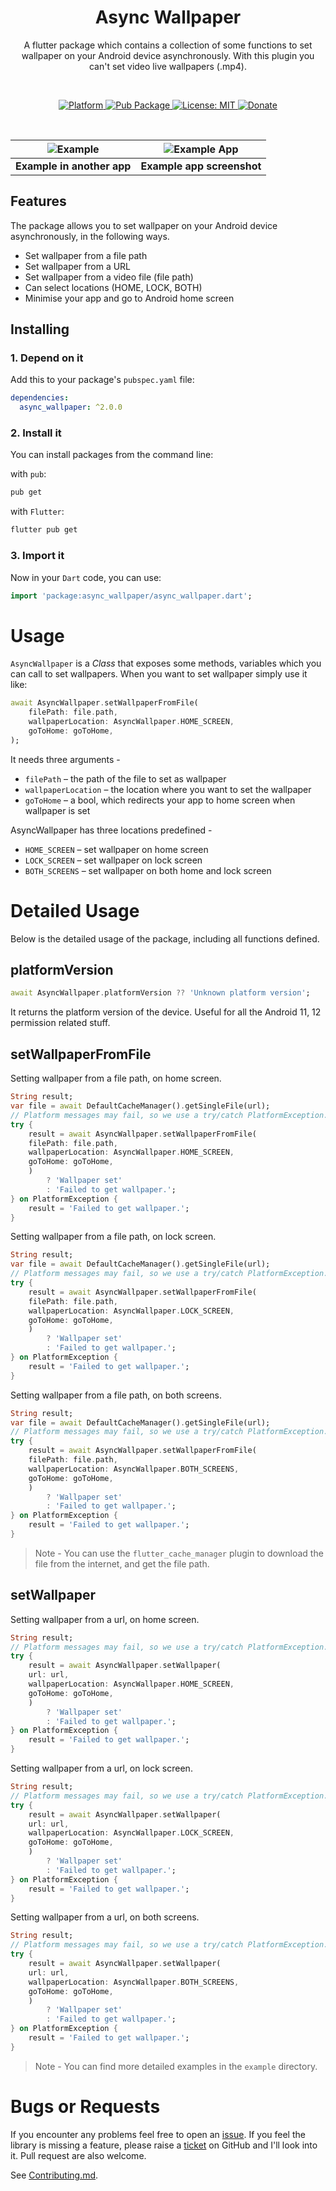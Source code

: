 <!-- 
This README describes the package. If you publish this package to pub.dev,
this README's contents appear on the landing page for your package.

For information about how to write a good package README, see the guide for
[writing package pages](https://dart.dev/guides/libraries/writing-package-pages). 

For general information about developing packages, see the Dart guide for
[creating packages](https://dart.dev/guides/libraries/create-library-packages)
and the Flutter guide for
[developing packages and plugins](https://flutter.dev/developing-packages). 
-->

<h1 align="center">Async Wallpaper</h1>

<p align="center">A flutter package which contains a collection of some functions to set wallpaper on your Android device asynchronously. With this plugin you can't set video live wallpapers (.mp4).</p><br>

<p align="center">
  <a href="https://flutter.dev">
    <img src="https://img.shields.io/badge/Platform-Flutter-02569B?logo=flutter"
      alt="Platform" />
  </a>
  <a href="https://pub.dartlang.org/packages/async_wallpaper">
    <img src="https://img.shields.io/pub/v/async_wallpaper.svg"
      alt="Pub Package" />
  </a>
  <a href="https://opensource.org/licenses/MIT">
    <img src="https://img.shields.io/github/license/aagarwal1012/animated-text-kit?color=red"
      alt="License: MIT" />
  </a>
  <a href="https://www.paypal.me/codenameakshay">
    <img src="https://img.shields.io/badge/Donate-PayPal-00457C?logo=paypal"
      alt="Donate" />
  </a>
</p><br>

| ![Example](https://raw.githubusercontent.com/codenameakshay/async_wallpaper/main/screenshots/demo.gif)  | ![Example App](https://raw.githubusercontent.com/codenameakshay/async_wallpaper/main/screenshots/image.jpg)  |
|---|---|
|  **Example in another app** |  **Example app screenshot** |

## Features

The package allows you to set wallpaper on your Android device asynchronously, in the following ways.

- Set wallpaper from a file path
- Set wallpaper from a URL
- Set wallpaper from a video file (file path)
- Can select locations (HOME, LOCK, BOTH)
- Minimise your app and go to Android home screen

## Installing

### 1. Depend on it

Add this to your package's `pubspec.yaml` file:

```yaml
dependencies:
  async_wallpaper: ^2.0.0
```

### 2. Install it

You can install packages from the command line:

with `pub`:

```bash
pub get
```

with `Flutter`:

```bash
flutter pub get
```

### 3. Import it

Now in your `Dart` code, you can use:

```dart
import 'package:async_wallpaper/async_wallpaper.dart';
```

# Usage

`AsyncWallpaper` is a _Class_ that exposes some methods, variables which you can call to set wallpapers.
When you want to set wallpaper simply use it like:

```dart
await AsyncWallpaper.setWallpaperFromFile(
    filePath: file.path,
    wallpaperLocation: AsyncWallpaper.HOME_SCREEN,
    goToHome: goToHome,
);
```

It needs three arguments -

- `filePath` – the path of the file to set as wallpaper
- `wallpaperLocation` – the location where you want to set the wallpaper
- `goToHome` – a bool, which redirects your app to home screen when wallpaper is set

AsyncWallpaper has three locations predefined -

- `HOME_SCREEN` – set wallpaper on home screen
- `LOCK_SCREEN` – set wallpaper on lock screen
- `BOTH_SCREENS` – set wallpaper on both home and lock screen

# Detailed Usage

Below is the detailed usage of the package, including all functions defined.

## platformVersion

```dart
await AsyncWallpaper.platformVersion ?? 'Unknown platform version';
```

It returns the platform version of the device. Useful for all the Android 11, 12 permission related stuff.

## setWallpaperFromFile

Setting wallpaper from a file path, on home screen.

```dart
String result;
var file = await DefaultCacheManager().getSingleFile(url);
// Platform messages may fail, so we use a try/catch PlatformException.
try {
    result = await AsyncWallpaper.setWallpaperFromFile(
    filePath: file.path,
    wallpaperLocation: AsyncWallpaper.HOME_SCREEN,
    goToHome: goToHome,
    )
        ? 'Wallpaper set'
        : 'Failed to get wallpaper.';
} on PlatformException {
    result = 'Failed to get wallpaper.';
}

```

Setting wallpaper from a file path, on lock screen.

```dart
String result;
var file = await DefaultCacheManager().getSingleFile(url);
// Platform messages may fail, so we use a try/catch PlatformException.
try {
    result = await AsyncWallpaper.setWallpaperFromFile(
    filePath: file.path,
    wallpaperLocation: AsyncWallpaper.LOCK_SCREEN,
    goToHome: goToHome,
    )
        ? 'Wallpaper set'
        : 'Failed to get wallpaper.';
} on PlatformException {
    result = 'Failed to get wallpaper.';
}

```

Setting wallpaper from a file path, on both screens.

```dart
String result;
var file = await DefaultCacheManager().getSingleFile(url);
// Platform messages may fail, so we use a try/catch PlatformException.
try {
    result = await AsyncWallpaper.setWallpaperFromFile(
    filePath: file.path,
    wallpaperLocation: AsyncWallpaper.BOTH_SCREENS,
    goToHome: goToHome,
    )
        ? 'Wallpaper set'
        : 'Failed to get wallpaper.';
} on PlatformException {
    result = 'Failed to get wallpaper.';
}

```

> Note - You can use the `flutter_cache_manager` plugin to download the file from the internet, and get the file path.

## setWallpaper

Setting wallpaper from a url, on home screen.

```dart
String result;
// Platform messages may fail, so we use a try/catch PlatformException.
try {
    result = await AsyncWallpaper.setWallpaper(
    url: url,
    wallpaperLocation: AsyncWallpaper.HOME_SCREEN,
    goToHome: goToHome,
    )
        ? 'Wallpaper set'
        : 'Failed to get wallpaper.';
} on PlatformException {
    result = 'Failed to get wallpaper.';
}

```

Setting wallpaper from a url, on lock screen.

```dart
String result;
// Platform messages may fail, so we use a try/catch PlatformException.
try {
    result = await AsyncWallpaper.setWallpaper(
    url: url,
    wallpaperLocation: AsyncWallpaper.LOCK_SCREEN,
    goToHome: goToHome,
    )
        ? 'Wallpaper set'
        : 'Failed to get wallpaper.';
} on PlatformException {
    result = 'Failed to get wallpaper.';
}

```

Setting wallpaper from a url, on both screens.

```dart
String result;
// Platform messages may fail, so we use a try/catch PlatformException.
try {
    result = await AsyncWallpaper.setWallpaper(
    url: url,
    wallpaperLocation: AsyncWallpaper.BOTH_SCREENS,
    goToHome: goToHome,
    )
        ? 'Wallpaper set'
        : 'Failed to get wallpaper.';
} on PlatformException {
    result = 'Failed to get wallpaper.';
}

```

> Note - You can find more detailed examples in the `example` directory.

# Bugs or Requests

If you encounter any problems feel free to open an [issue](https://github.com/codenameakshay/async_wallpaper/issues/new?template=bug_report.md). If you feel the library is missing a feature, please raise a [ticket](https://github.com/codenameakshay/async_wallpaper/issues/new?template=feature_request.md) on GitHub and I'll look into it. Pull request are also welcome.

See [Contributing.md](https://github.com/codenameakshay/async_wallpaper/blob/master/CONTRIBUTING.md).

